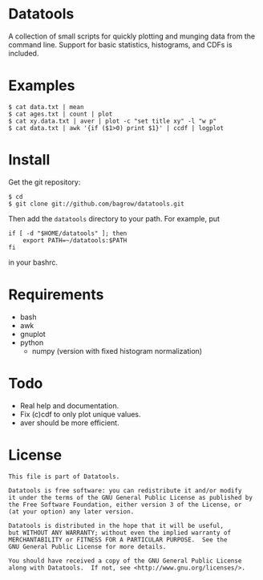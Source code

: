 Datatools
=========

A collection of small scripts for quickly plotting and munging data from the
command line.  Support for basic statistics, histograms, and CDFs is included.


Examples
========

    $ cat data.txt | mean
    $ cat ages.txt | count | plot
    $ cat xy.data.txt | aver | plot -c "set title xy" -l "w p"
    $ cat data.txt | awk '{if ($1>0) print $1}' | ccdf | logplot


Install
=======
Get the git repository:

    $ cd
    $ git clone git://github.com/bagrow/datatools.git

Then add the `datatools` directory to your path.  For example, put

    if [ -d "$HOME/datatools" ]; then
        export PATH=~/datatools:$PATH
    fi

in your bashrc.


Requirements
============

* bash
* awk
* gnuplot
* python
    - numpy (version with fixed histogram normalization)


Todo
====

* Real help and documentation.
* Fix (c)cdf to only plot unique values.
* aver should be more efficient.


License
=======

    This file is part of Datatools.
    
    Datatools is free software: you can redistribute it and/or modify
    it under the terms of the GNU General Public License as published by
    the Free Software Foundation, either version 3 of the License, or
    (at your option) any later version.
    
    Datatools is distributed in the hope that it will be useful,
    but WITHOUT ANY WARRANTY; without even the implied warranty of
    MERCHANTABILITY or FITNESS FOR A PARTICULAR PURPOSE.  See the
    GNU General Public License for more details.
    
    You should have received a copy of the GNU General Public License
    along with Datatools.  If not, see <http://www.gnu.org/licenses/>.

